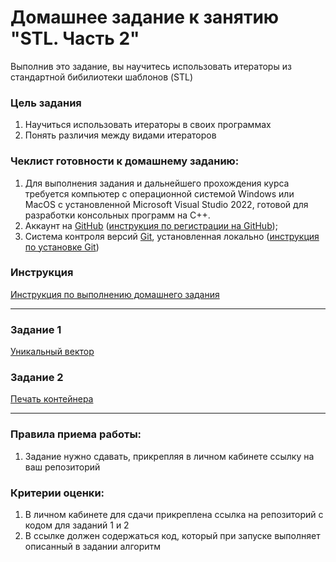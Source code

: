 # Домашнее задание к занятию "STL. Часть 2"

Выполнив это задание, вы научитесь использовать итераторы из стандартной бибилиотеки шаблонов (STL)

### Цель задания

1. Научиться использовать итераторы в своих программах
2. Понять различия между видами итераторов

### Чеклист готовности к домашнему заданию:

1. Для выполнения задания и дальнейшего прохождения курса требуется компьютер с операционной системой Windows или MacOS с установленной Microsoft Visual Studio 2022, готовой для разработки консольных программ на C++.
2. Аккаунт на [GitHub](https://github.com/) ([инструкция по регистрации на GitHub](https://github.com/netology-code/cppm-homeworks/tree/main/common/sign%20up));
3. Система контроля версий [Git](https://git-scm.com/), установленная локально ([инструкция по установке Git](https://github.com/netology-code/cppm-homeworks/tree/main/common/download))

### Инструкция

[Инструкция по выполнению домашнего задания](https://github.com/netology-code/cppm-homeworks/blob/main/common/readme.md)

------

### Задание 1

[Уникальный вектор](https://github.com/netology-code/cppl-homeworks/tree/main/08/01)

### Задание 2

[Печать контейнера](https://github.com/netology-code/cppl-homeworks/tree/main/08/02)

------

### Правила приема работы:

1. Задание нужно сдавать, прикрепляя в личном кабинете ссылку на ваш репозиторий

### Критерии оценки:

1. В личном кабинете для сдачи прикреплена ссылка на репозиторий с кодом для заданий 1 и 2
2. В ссылке должен содержаться код, который при запуске выполняет описанный в задании алгоритм
